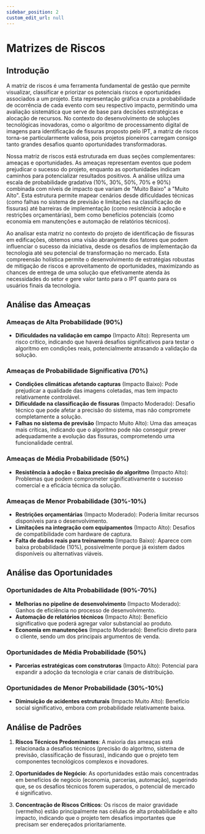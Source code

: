 ```yaml
---
sidebar_position: 2
custom_edit_url: null
---
```


# Matrizes de Riscos

## Introdução

A matriz de riscos é uma ferramenta fundamental de gestão que permite visualizar, classificar e priorizar os potenciais riscos e oportunidades associados a um projeto. Esta representação gráfica cruza a probabilidade de ocorrência de cada evento com seu respectivo impacto, permitindo uma avaliação sistemática que serve de base para decisões estratégicas e alocação de recursos. No contexto do desenvolvimento de soluções tecnológicas inovadoras, como o algoritmo de processamento digital de imagens para identificação de fissuras proposto pelo IPT, a matriz de riscos torna-se particularmente valiosa, pois projetos pioneiros carregam consigo tanto grandes desafios quanto oportunidades transformadoras.

Nossa matriz de riscos está estruturada em duas seções complementares: ameaças e oportunidades. As ameaças representam eventos que podem prejudicar o sucesso do projeto, enquanto as oportunidades indicam caminhos para potencializar resultados positivos. A análise utiliza uma escala de probabilidade gradativa (10%, 30%, 50%, 70% e 90%) combinada com níveis de impacto que variam de "Muito Baixo" a "Muito Alto". Esta estrutura permite mapear cenários desde dificuldades técnicas (como falhas no sistema de previsão e limitações na classificação de fissuras) até barreiras de implementação (como resistência à adoção e restrições orçamentárias), bem como benefícios potenciais (como economia em manutenções e automação de relatórios técnicos).

Ao analisar esta matriz no contexto do projeto de identificação de fissuras em edificações, obtemos uma visão abrangente dos fatores que podem influenciar o sucesso da iniciativa, desde os desafios de implementação da tecnologia até seu potencial de transformação no mercado. Esta compreensão holística permite o desenvolvimento de estratégias robustas de mitigação de riscos e aproveitamento de oportunidades, maximizando as chances de entrega de uma solução que efetivamente atenda às necessidades do setor e gere valor tanto para o IPT quanto para os usuários finais da tecnologia.

## Análise das Ameaças

### Ameaças de Alta Probabilidade (90%)
- **Dificuldades na validação em campo** (Impacto Alto): Representa um risco crítico, indicando que haverá desafios significativos para testar o algoritmo em condições reais, potencialmente atrasando a validação da solução.

### Ameaças de Probabilidade Significativa (70%)
- **Condições climáticas afetando capturas** (Impacto Baixo): Pode prejudicar a qualidade das imagens coletadas, mas tem impacto relativamente controlável.
- **Dificuldade na classificação de fissuras** (Impacto Moderado): Desafio técnico que pode afetar a precisão do sistema, mas não compromete completamente a solução.
- **Falhas no sistema de previsão** (Impacto Muito Alto): Uma das ameaças mais críticas, indicando que o algoritmo pode não conseguir prever adequadamente a evolução das fissuras, comprometendo uma funcionalidade central.

### Ameaças de Média Probabilidade (50%)
- **Resistência à adoção** e **Baixa precisão do algoritmo** (Impacto Alto): Problemas que podem comprometer significativamente o sucesso comercial e a eficácia técnica da solução.

### Ameaças de Menor Probabilidade (30%-10%)
- **Restrições orçamentárias** (Impacto Moderado): Poderia limitar recursos disponíveis para o desenvolvimento.
- **Limitações na integração com equipamentos** (Impacto Alto): Desafios de compatibilidade com hardware de captura.
- **Falta de dados reais para treinamento** (Impacto Baixo): Aparece com baixa probabilidade (10%), possivelmente porque já existem dados disponíveis ou alternativas viáveis.

## Análise das Oportunidades

### Oportunidades de Alta Probabilidade (90%-70%)
- **Melhorias no pipeline de desenvolvimento** (Impacto Moderado): Ganhos de eficiência no processo de desenvolvimento.
- **Automação de relatórios técnicos** (Impacto Alto): Benefício significativo que poderá agregar valor substancial ao produto.
- **Economia em manutenções** (Impacto Moderado): Benefício direto para o cliente, sendo um dos principais argumentos de venda.

### Oportunidades de Média Probabilidade (50%)
- **Parcerias estratégicas com construtoras** (Impacto Alto): Potencial para expandir a adoção da tecnologia e criar canais de distribuição.

### Oportunidades de Menor Probabilidade (30%-10%)
- **Diminuição de acidentes estruturais** (Impacto Muito Alto): Benefício social significativo, embora com probabilidade relativamente baixa.

## Análise de Padrões

1. **Riscos Técnicos Predominantes**: A maioria das ameaças está relacionada a desafios técnicos (precisão do algoritmo, sistema de previsão, classificação de fissuras), indicando que o projeto tem componentes tecnológicos complexos e inovadores.

2. **Oportunidades de Negócio**: As oportunidades estão mais concentradas em benefícios de negócio (economia, parcerias, automação), sugerindo que, se os desafios técnicos forem superados, o potencial de mercado é significativo.

3. **Concentração de Riscos Críticos**: Os riscos de maior gravidade (vermelho) estão principalmente nas células de alta probabilidade e alto impacto, indicando que o projeto tem desafios importantes que precisam ser endereçados prioritariamente.

